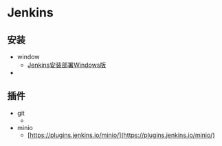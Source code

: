 # Jenkins

## 安装
- window
    - [Jenkins安装部署Windows版](https://blog.csdn.net/m0_37532005/article/details/88660891)
-

## 插件
- git
    - []() 
- minio
    - [https://plugins.jenkins.io/minio/](https://plugins.jenkins.io/minio/)
